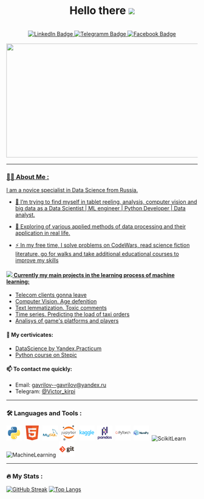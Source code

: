 <h1 align="center">
  Hello there
  <img src="https://media.giphy.com/media/NbeWwvjADhtPFJg7k6/giphy.gif" width="40"/>
</h1>

<br>

<div id="badges" align="center">
  <a href="https://www.linkedin.com/in/victor-gavrilov-3542b8257/">
    <img src="https://img.shields.io/badge/LinkedIn-blue?style=for-the-badge&logo=linkedin&logoColor=white" alt="LinkedIn Badge"/>
  <a href="https://t.me/Victor_kirpi">
    <img src="https://img.shields.io/badge/Telegramm-lightskyblue?style=for-the-badge&logo=telegramm&logoColor=white" alt="Telegramm Badge"/>
  <a href="https://www.facebook.com/victor.gavrilov.7">
    <img src="https://img.shields.io/badge/Facebook-steelblue?style=for-the-badge&logo=facebook&logoColor=white" alt="Facebook Badge"/>
</div>

<div id="counter_view" align="center">
  <img src="https://komarev.com/ghpvc/?username=Victor-kirpi&style=flat-square&color=blue" alt=""/>
</div>

<div align="center">
  <img src="https://media.giphy.com/media/1GEATImIxEXVR79Dhk/giphy.gif" width="600" height="300"/>
</div>

---

### :man_technologist: About Me :
I am a novice specialist in Data Science from Russia.

- :telescope: I’m trying to find myself in tablet reeling, analysis, computer vision and big data as a Data Scientist | ML engineer | Python Developer | Data analyst.
 
- :seedling: Exploring of various applied methods of data processing and their application in real life.

- :zap: In my free time, I solve problems on СodeWars, read science fiction literature, go for walks and take additional educational courses to improve my skills


#### <img src="https://media.giphy.com/media/c0Jwn0I22a3XHgPaft/giphy.gif" width="30"> Сurrently my main projects in the learning process of machine learning:
  - [Telecom clients gonna leave](https://github.com/Victor-kirpi/Yandex.Praktikum/blob/main/15_ML_Telecom_final_project_Yandex/15_ML_Telecom_final_project_Yandex.ipynb)
  - [Computer Vision. Age defenition](https://github.com/Victor-kirpi/Yandex.Praktikum/blob/main/14_NN_Photo_analisys/14_NN_Photo_analisys.ipynb)
  - [Text lemmatization. Toxic comments](https://github.com/Victor-kirpi/Yandex.Praktikum/blob/main/13_AL_Tocix_comments/13_AL_Tocix_comments.ipynb)
  - [Time series. Predicting the load of taxi orders](https://github.com/Victor-kirpi/Yandex.Praktikum/blob/main/12_AL_Taxi_prediction/12_AL_Taxi_prediction.ipynb)
  - [Analisys of game's platforms and players](https://github.com/Victor-kirpi/Yandex.Praktikum/blob/main/05_Game_statistic_final_project/05_Game_statistic_final_project.ipynb)


#### :page_with_curl: My certivicates:
  - [DataScience by Yandex.Practicum](https://github.com/Victor-kirpi/Victor-kirpi/blob/main/Yandex_Practicum_DS_certificate_Gavrilov.pdf)
  - [Python course on Stepic](https://github.com/Victor-kirpi/Victor-kirpi/blob/main/Stepic_python_certificate_Gavrilov.pdf)


#### :mailbox: To contact me quickly: 
  - Email: gavrilov--gavrilov@yandex.ru
  - Telegram: [@Victor_kirpi](https://t.me/Victor_kirpi)

---

### :hammer_and_wrench: Languages and Tools :

<div>
  <img src="https://github.com/devicons/devicon/blob/master/icons/python/python-original.svg" title="Python" alt="Python" width="40" height="40"/>&nbsp;
  <!-- <img src="https://github.com/devicons/devicon/blob/master/icons/css3/css3-plain-wordmark.svg"  title="CSS3" alt="CSS" width="40" height="40"/>&nbsp; -->
  <img src="https://github.com/devicons/devicon/blob/master/icons/html5/html5-original.svg" title="HTML5" alt="HTML" width="40" height="40"/>&nbsp;
  <img src="https://github.com/devicons/devicon/blob/master/icons/mysql/mysql-original-wordmark.svg" title="MySQL"  alt="MySQL" width="40" height="40"/>&nbsp;
    <img src="https://github.com/devicons/devicon/blob/master/icons/jupyter/jupyter-original-wordmark.svg" title="Jupyter"  alt="Jupyter" width="40" height="40"/>&nbsp;
    <img src="https://github.com/devicons/devicon/blob/master/icons/kaggle/kaggle-original-wordmark.svg" title="Kaggle"  alt="Kaggle" width="40" height="40"/>&nbsp;
    <img src="https://github.com/devicons/devicon/blob/master/icons/pandas/pandas-original-wordmark.svg" title="Pandas"  alt="Pandas" width="40" height="40"/>&nbsp;
    <img src="https://github.com/devicons/devicon/blob/master/icons/pytorch/pytorch-original-wordmark.svg" title="PyTorch"  alt="PyTorch" width="40" height="40"/>&nbsp;
    <img src="https://github.com/devicons/devicon/blob/master/icons/numpy/numpy-original-wordmark.svg" title="NumPy"  alt="NumPy" width="40" height="40"/>&nbsp;
    <img src="https://upload.wikimedia.org/wikipedia/commons/0/05/Scikit_learn_logo_small.svg" title="ScikitLearn"  alt="ScikitLearn" width="40" height="40"/>&nbsp;
    <img src="https://user-images.githubusercontent.com/117514476/202476075-74cb91de-d3a6-46a9-8531-769fd8846650.png" title="MachineLearning"  alt="MachineLearning" width="40" height="40"/>&nbsp;
   <img src="https://github.com/devicons/devicon/blob/master/icons/git/git-original-wordmark.svg" title="Git"  alt="Git" width="40" height="40"/>&nbsp;
</div>

---

### :fire: My Stats :

[![GitHub Streak](http://github-readme-streak-stats.herokuapp.com?user=Victor-kirpi&theme=dark&hide_border=true)](https://git.io/streak-stats)
[![Top Langs](https://github-readme-stats.vercel.app/api/top-langs/?username=Victor-kirpi&layout=compact&theme=dark&hide_border=true)](https://github.com/anuraghazra/github-readme-stats)
